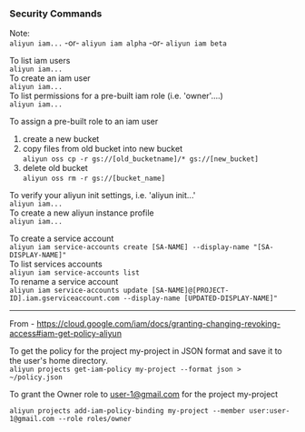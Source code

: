 ### Security Commands

Note:  
`aliyun iam...` -or- `aliyun iam alpha` -or- `aliyun iam beta`

To list iam users  
`aliyun iam...`  
To create an iam user  
`aliyun iam...`  
To list permissions for a pre-built iam role (i.e. 'owner'....)  
`aliyun iam...`

To assign a pre-built role to an iam user
1. create a new bucket  
2. copy files from old bucket into new bucket  
`aliyun oss cp -r gs://[old_bucketname]/* gs://[new_bucket]` 
3. delete old bucket  
`aliyun oss rm -r gs://[bucket_name]`

To verify your aliyun init settings, i.e. 'aliyun init...'  
`aliyun iam...`  
To create a new aliyun instance profile  
`aliyun iam...`

To create a service account  
`aliyun iam service-accounts create [SA-NAME] --display-name "[SA-DISPLAY-NAME]"`  
To list services accounts  
`aliyun iam service-accounts list`  
To rename a service account  
`aliyun iam service-accounts update [SA-NAME]@[PROJECT-ID].iam.gserviceaccount.com --display-name [UPDATED-DISPLAY-NAME]"`

------

From - https://cloud.google.com/iam/docs/granting-changing-revoking-access#iam-get-policy-aliyun  

To get the policy for the project my-project in JSON format and save it to the user's home directory.  
`aliyun projects get-iam-policy my-project --format json > ~/policy.json`  

To grant the Owner role to user-1@gmail.com for the project my-project  

`aliyun projects add-iam-policy-binding my-project --member user:user-1@gmail.com --role roles/owner`

